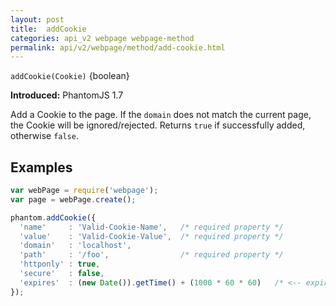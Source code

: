 ```yaml
---
layout: post
title:  addCookie
categories: api_v2 webpage webpage-method
permalink: api/v2/webpage/method/add-cookie.html
---
```


`addCookie(Cookie)` {boolean}

**Introduced:** PhantomJS 1.7

Add a Cookie to the page. If the `domain` does not match the current page, the Cookie will be ignored/rejected. Returns `true` if successfully added, otherwise `false`.

## Examples

```javascript
var webPage = require('webpage');
var page = webPage.create();

phantom.addCookie({
  'name'     : 'Valid-Cookie-Name',   /* required property */
  'value'    : 'Valid-Cookie-Value',  /* required property */
  'domain'   : 'localhost',
  'path'     : '/foo',                /* required property */
  'httponly' : true,
  'secure'   : false,
  'expires'  : (new Date()).getTime() + (1000 * 60 * 60)   /* <-- expires in 1 hour */
});
```








